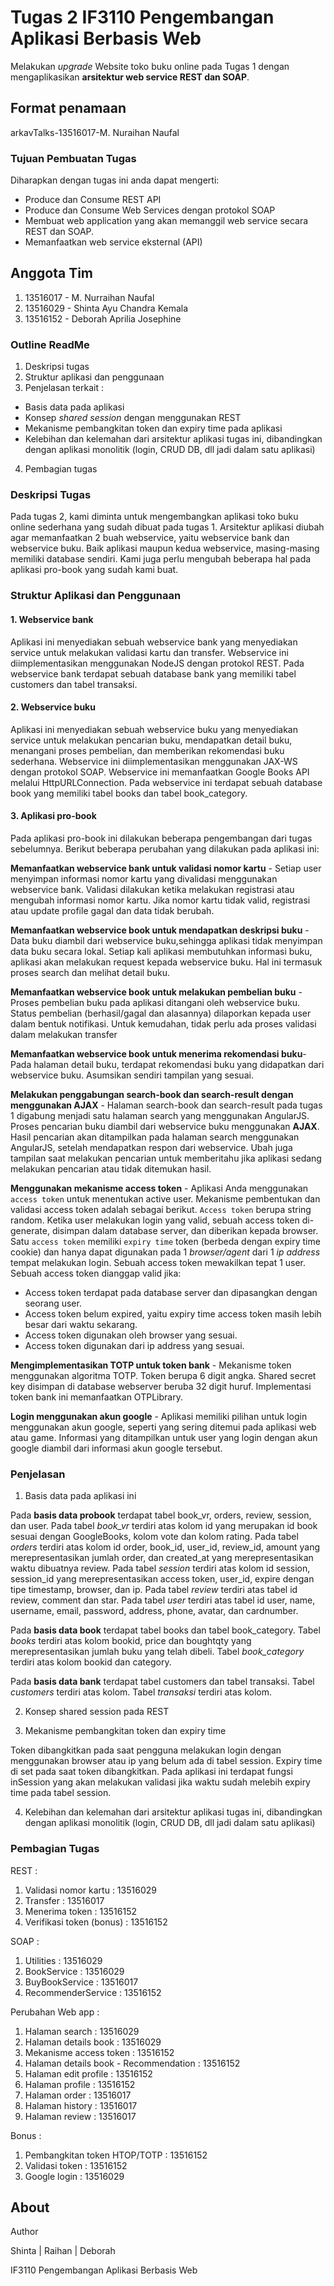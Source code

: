 # Tugas 2 IF3110 Pengembangan Aplikasi Berbasis Web 

Melakukan *upgrade* Website toko buku online pada Tugas 1 dengan mengaplikasikan **arsitektur web service REST dan SOAP**.

## Format penamaan 
arkavTalks-13516017-M. Nuraihan Naufal

### Tujuan Pembuatan Tugas

Diharapkan dengan tugas ini anda dapat mengerti:
* Produce dan Consume REST API
* Produce dan Consume Web Services dengan protokol SOAP
* Membuat web application yang akan memanggil web service secara REST dan SOAP.
* Memanfaatkan web service eksternal (API)

## Anggota Tim

1. 13516017 - M. Nurraihan Naufal
2. 13516029 - Shinta Ayu Chandra Kemala
3. 13516152 - Deborah Aprilia Josephine

### Outline ReadMe

1. Deskripsi tugas
2. Struktur aplikasi dan penggunaan
3. Penjelasan terkait :
- Basis data pada aplikasi
- Konsep *shared session* dengan menggunakan REST
- Mekanisme pembangkitan token dan expiry time pada aplikasi
- Kelebihan dan kelemahan dari arsitektur aplikasi tugas ini, dibandingkan dengan aplikasi monolitik (login, CRUD DB, dll jadi dalam satu aplikasi)
4. Pembagian tugas

### Deskripsi Tugas

Pada tugas 2, kami diminta untuk mengembangkan aplikasi toko buku online sederhana yang sudah dibuat pada tugas 1. Arsitektur aplikasi diubah agar memanfaatkan 2 buah webservice, yaitu webservice bank dan webservice buku. Baik aplikasi maupun kedua webservice, masing-masing memiliki database sendiri. Kami juga perlu mengubah beberapa hal pada aplikasi pro-book yang sudah kami buat.

### Struktur Aplikasi dan Penggunaan

#### 1. Webservice bank

Aplikasi ini menyediakan sebuah webservice bank yang menyediakan service untuk melakukan validasi kartu dan transfer. Webservice ini diimplementasikan menggunakan NodeJS dengan protokol REST. Pada webservice bank terdapat sebuah database bank yang memiliki tabel customers dan tabel transaksi. 
  
#### 2. Webservice buku

Aplikasi ini menyediakan sebuah webservice buku yang menyediakan service untuk melakukan pencarian buku, mendapatkan detail buku, menangani proses pembelian, dan memberikan rekomendasi buku sederhana. Webservice ini diimplementasikan menggunakan JAX-WS dengan protokol SOAP. Webservice ini memanfaatkan Google Books API melalui HttpURLConnection. Pada webservice ini terdapat sebuah database book yang memiliki tabel books dan tabel book_category. 
  
#### 3. Aplikasi pro-book

Pada aplikasi pro-book ini dilakukan beberapa pengembangan dari tugas sebelumnya. Berikut beberapa perubahan yang dilakukan pada aplikasi ini:

**Memanfaatkan webservice bank untuk validasi nomor kartu** - Setiap user menyimpan informasi nomor kartu yang divalidasi menggunakan webservice bank. Validasi dilakukan ketika melakukan registrasi atau mengubah informasi nomor kartu. Jika nomor kartu tidak valid, registrasi atau update profile gagal dan data tidak berubah.

**Memanfaatkan webservice book untuk mendapatkan deskripsi buku** - Data buku diambil dari webservice buku,sehingga aplikasi tidak menyimpan data buku secara lokal. Setiap kali aplikasi membutuhkan informasi buku, aplikasi akan melakukan request kepada webservice buku. Hal ini termasuk proses search dan melihat detail  buku.

**Memanfaatkan webservice book untuk melakukan pembelian buku** - Proses pembelian buku pada aplikasi ditangani oleh webservice buku. Status pembelian (berhasil/gagal dan alasannya) dilaporkan kepada user dalam bentuk notifikasi. Untuk kemudahan, tidak perlu ada proses validasi dalam melakukan transfer

**Memanfaatkan webservice book untuk menerima rekomendasi buku**- Pada halaman detail buku, terdapat rekomendasi buku yang didapatkan dari webservice buku. Asumsikan sendiri tampilan yang sesuai.

**Melakukan penggabungan search-book dan search-result dengan menggunakan AJAX** - Halaman search-book dan search-result pada tugas 1 digabung menjadi satu halaman search yang menggunakan AngularJS. Proses pencarian buku diambil dari webservice buku menggunakan **AJAX**. Hasil pencarian akan ditampilkan pada halaman search menggunakan AngularJS, setelah mendapatkan respon dari webservice. Ubah juga tampilan saat melakukan pencarian untuk memberitahu jika aplikasi sedang melakukan pencarian atau tidak ditemukan hasil.

**Menggunakan mekanisme access token** - Aplikasi Anda menggunakan `access token` untuk menentukan active user. Mekanisme pembentukan dan validasi access token adalah sebagai berikut. `Access token` berupa string random. Ketika user melakukan login yang valid, sebuah access token di-generate, disimpan dalam database server, dan diberikan kepada browser. Satu `access token` memiliki `expiry time` token (berbeda dengan expiry time cookie) dan hanya dapat digunakan pada 1 *browser/agent* dari 1 *ip address* tempat melakukan login. Sebuah access token mewakilkan tepat 1 user. Sebuah access token dianggap valid jika:
- Access token terdapat pada database server dan dipasangkan dengan seorang user.
- Access token belum expired, yaitu expiry time access token masih lebih besar dari waktu sekarang.
- Access token digunakan oleh browser yang sesuai.
- Access token digunakan dari ip address yang sesuai.

**Mengimplementasikan TOTP untuk token bank** - Mekanisme token menggunakan algoritma TOTP. Token berupa 6 digit angka. Shared secret key disimpan di database webserver beruba 32 digit huruf. Implementasi token bank ini memanfaatkan OTPLibrary.  
    
**Login menggunakan akun google** - Aplikasi memiliki pilihan untuk login menggunakan akun google, seperti yang sering ditemui pada aplikasi web atau game. Informasi yang ditampilkan untuk user yang login dengan akun google diambil dari informasi akun google tersebut.

### Penjelasan
1. Basis data pada aplikasi ini

Pada **basis data probook** terdapat tabel book_vr, orders, review, session, dan user. Pada tabel *book_vr* terdiri atas kolom id yang merupakan id book sesuai dengan GoogleBooks, kolom vote dan kolom rating. Pada tabel *orders* terdiri atas kolom id order, book_id, user_id, review_id, amount yang merepresentasikan jumlah order, dan created_at yang merepresentasikan waktu dibuatnya review. Pada tabel *session* terdiri atas kolom id session, session_id yang merepresentasikan access token, user_id, expire dengan tipe timestamp, browser, dan ip. Pada tabel *review* terdiri atas tabel id review, comment dan star. Pada tabel *user* terdiri atas tabel id user, name, username, email, password, address, phone, avatar, dan cardnumber.

Pada **basis data book** terdapat tabel books dan tabel book_category. Tabel *books* terdiri atas kolom bookid, price dan boughtqty yang merepresentasikan jumlah buku yang telah dibeli. Tabel *book_category* terdiri atas kolom bookid dan category. 

Pada **basis data bank** terdapat tabel customers dan tabel transaksi. Tabel *customers* terdiri atas kolom. Tabel *transaksi* terdiri atas kolom. 

2. Konsep shared session pada REST

3. Mekanisme pembangkitan token dan expiry time

Token dibangkitkan pada saat pengguna melakukan login dengan menggunakan browser atau ip yang belum ada di tabel session. Expiry time di set pada saat token dibangkitkan. Pada aplikasi ini terdapat fungsi inSession yang akan melakukan validasi jika waktu sudah melebih expiry time pada tabel session. 

4. Kelebihan dan kelemahan dari arsitektur aplikasi tugas ini, dibandingkan dengan aplikasi monolitik (login, CRUD DB, dll jadi dalam satu aplikasi)

### Pembagian Tugas

REST :
1. Validasi nomor kartu : 13516029
2. Transfer : 13516017
3. Menerima token : 13516152
4. Verifikasi token (bonus) : 13516152

SOAP :
1. Utilities : 13516029 
2. BookService : 13516029
3. BuyBookService : 13516017
4. RecommenderService : 13516152

Perubahan Web app :
1. Halaman search : 13516029
2. Halaman details book : 13516029
3. Mekanisme access token : 13516152
4. Halaman details book - Recommendation : 13516152
5. Halaman edit profile : 13516152
6. Halaman profile : 13516152
7. Halaman order : 13516017
8. Halaman history : 13516017
9. Halaman review : 13516017

Bonus :
1. Pembangkitan token HTOP/TOTP : 13516152
2. Validasi token : 13516152
3. Google login : 13516029

## About

Author

Shinta | Raihan | Deborah 

IF3110 Pengembangan Aplikasi Berbasis Web 